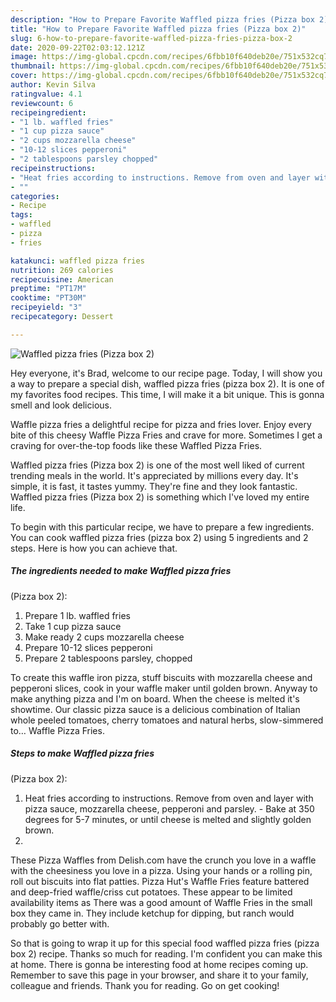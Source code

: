 ```yaml
---
description: "How to Prepare Favorite Waffled pizza fries (Pizza box 2)"
title: "How to Prepare Favorite Waffled pizza fries (Pizza box 2)"
slug: 6-how-to-prepare-favorite-waffled-pizza-fries-pizza-box-2
date: 2020-09-22T02:03:12.121Z
image: https://img-global.cpcdn.com/recipes/6fbb10f640deb20e/751x532cq70/waffled-pizza-fries-pizza-box-2-recipe-main-photo.jpg
thumbnail: https://img-global.cpcdn.com/recipes/6fbb10f640deb20e/751x532cq70/waffled-pizza-fries-pizza-box-2-recipe-main-photo.jpg
cover: https://img-global.cpcdn.com/recipes/6fbb10f640deb20e/751x532cq70/waffled-pizza-fries-pizza-box-2-recipe-main-photo.jpg
author: Kevin Silva
ratingvalue: 4.1
reviewcount: 6
recipeingredient:
- "1 lb. waffled fries"
- "1 cup pizza sauce"
- "2 cups mozzarella cheese"
- "10-12 slices pepperoni"
- "2 tablespoons parsley chopped"
recipeinstructions:
- "Heat fries according to instructions. Remove from oven and layer with pizza sauce, mozzarella cheese, pepperoni and parsley. Bake at 350 degrees for 5-7 minutes, or until cheese is melted and slightly golden brown."
- ""
categories:
- Recipe
tags:
- waffled
- pizza
- fries

katakunci: waffled pizza fries 
nutrition: 269 calories
recipecuisine: American
preptime: "PT17M"
cooktime: "PT30M"
recipeyield: "3"
recipecategory: Dessert

---
```



![Waffled pizza fries
(Pizza box 2)](https://img-global.cpcdn.com/recipes/6fbb10f640deb20e/751x532cq70/waffled-pizza-fries-pizza-box-2-recipe-main-photo.jpg)

Hey everyone, it's Brad, welcome to our recipe page. Today, I will show you a way to prepare a special dish, waffled pizza fries
(pizza box 2). It is one of my favorites food recipes. This time, I will make it a bit unique. This is gonna smell and look delicious.

Waffle pizza fries a delightful recipe for pizza and fries lover. Enjoy every bite of this cheesy Waffle Pizza Fries and crave for more. Sometimes I get a craving for over-the-top foods like these Waffled Pizza Fries.

Waffled pizza fries
(Pizza box 2) is one of the most well liked of current trending meals in the world. It's appreciated by millions every day. It's simple, it is fast, it tastes yummy. They're fine and they look fantastic. Waffled pizza fries
(Pizza box 2) is something which I've loved my entire life.


To begin with this particular recipe, we have to prepare a few ingredients. You can cook waffled pizza fries
(pizza box 2) using 5 ingredients and 2 steps. Here is how you can achieve that.

<!--inarticleads1-->

##### The ingredients needed to make Waffled pizza fries
(Pizza box 2):

1. Prepare 1 lb. waffled fries
1. Take 1 cup pizza sauce
1. Make ready 2 cups mozzarella cheese
1. Prepare 10-12 slices pepperoni
1. Prepare 2 tablespoons parsley, chopped


To create this waffle iron pizza, stuff biscuits with mozzarella cheese and pepperoni slices, cook in your waffle maker until golden brown. Anyway to make anything pizza and I&#39;m on board. When the cheese is melted it&#39;s showtime. Our classic pizza sauce is a delicious combination of Italian whole peeled tomatoes, cherry tomatoes and natural herbs, slow-simmered to… Waffle Pizza Fries. 

<!--inarticleads2-->

##### Steps to make Waffled pizza fries
(Pizza box 2):

1. Heat fries according to instructions. Remove from oven and layer with pizza sauce, mozzarella cheese, pepperoni and parsley. - Bake at 350 degrees for 5-7 minutes, or until cheese is melted and slightly golden brown.
1. 


These Pizza Waffles from Delish.com have the crunch you love in a waffle with the cheesiness you love in a pizza. Using your hands or a rolling pin, roll out biscuits into flat patties. Pizza Hut&#39;s Waffle Fries feature battered and deep-fried waffle/criss cut potatoes. These appear to be limited availability items as There was a good amount of Waffle Fries in the small box they came in. They include ketchup for dipping, but ranch would probably go better with. 

So that is going to wrap it up for this special food waffled pizza fries
(pizza box 2) recipe. Thanks so much for reading. I'm confident you can make this at home. There is gonna be interesting food at home recipes coming up. Remember to save this page in your browser, and share it to your family, colleague and friends. Thank you for reading. Go on get cooking!
